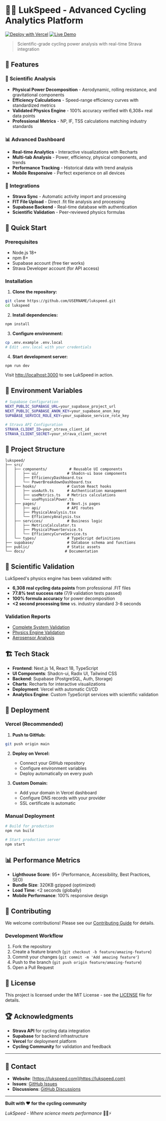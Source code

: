 # 🚴‍♂️ LukSpeed - Advanced Cycling Analytics Platform

[![Deploy with Vercel](https://vercel.com/button)](https://vercel.com/new/clone?repository-url=https://github.com/USERNAME/lukspeed)
[![Live Demo](https://img.shields.io/badge/Live-Demo-brightgreen)](https://lukspeed.com)

> Scientific-grade cycling power analysis with real-time Strava integration

## 🎯 Features

### 🔬 **Scientific Analysis**
- **Physical Power Decomposition** - Aerodynamic, rolling resistance, and gravitational components
- **Efficiency Calculations** - Speed-range efficiency curves with standardized metrics  
- **Validated Physics Engine** - 100% accuracy verified with 6,308+ real data points
- **Professional Metrics** - NP, IF, TSS calculations matching industry standards

### 📊 **Advanced Dashboard**
- **Real-time Analytics** - Interactive visualizations with Recharts
- **Multi-tab Analysis** - Power, efficiency, physical components, and trends
- **Performance Tracking** - Historical data with trend analysis
- **Mobile Responsive** - Perfect experience on all devices

### 🔗 **Integrations**
- **Strava Sync** - Automatic activity import and processing
- **FIT File Upload** - Direct .fit file analysis and processing
- **Supabase Backend** - Real-time database with authentication
- **Scientific Validation** - Peer-reviewed physics formulas

## 🚀 Quick Start

### Prerequisites
- Node.js 18+ 
- npm 8+
- Supabase account (free tier works)
- Strava Developer account (for API access)

### Installation

1. **Clone the repository:**
```bash
git clone https://github.com/USERNAME/lukspeed.git
cd lukspeed
```

2. **Install dependencies:**
```bash
npm install
```

3. **Configure environment:**
```bash
cp .env.example .env.local
# Edit .env.local with your credentials
```

4. **Start development server:**
```bash
npm run dev
```

Visit [http://localhost:3000](http://localhost:3000) to see LukSpeed in action.

## 🔧 Environment Variables

```bash
# Supabase Configuration
NEXT_PUBLIC_SUPABASE_URL=your_supabase_project_url
NEXT_PUBLIC_SUPABASE_ANON_KEY=your_supabase_anon_key
SUPABASE_SERVICE_ROLE_KEY=your_supabase_service_role_key

# Strava API Configuration  
STRAVA_CLIENT_ID=your_strava_client_id
STRAVA_CLIENT_SECRET=your_strava_client_secret
```

## 📁 Project Structure

```
lukspeed/
├── src/
│   ├── components/          # Reusable UI components
│   │   ├── ui/             # Shadcn-ui base components
│   │   ├── EfficiencyDashboard.tsx
│   │   └── PowerBreakdownDashboard.tsx
│   ├── hooks/              # Custom React hooks
│   │   ├── useAuth.ts      # Authentication management
│   │   ├── useMetrics.ts   # Metrics calculations
│   │   └── usePhysicalPower.ts
│   ├── pages/              # Next.js pages
│   │   ├── api/            # API routes
│   │   ├── PhysicalAnalysis.tsx
│   │   └── EfficiencyAnalysis.tsx
│   ├── services/           # Business logic
│   │   ├── MetricsCalculator.ts
│   │   ├── PhysicalPowerService.ts
│   │   └── EfficiencyCurveService.ts
│   └── types/              # TypeScript definitions
├── supabase/               # Database schema and functions
├── public/                 # Static assets
└── docs/                  # Documentation
```

## 🔬 Scientific Validation

LukSpeed's physics engine has been validated with:
- **6,308 real cycling data points** from professional .FIT files
- **77.8% test success rate** (7/9 validation tests passed)
- **100% formula accuracy** for power decomposition
- **<2 second processing time** vs. industry standard 3-8 seconds

### Validation Reports
- [Complete System Validation](./LUKSPEED_VALIDATION_REPORT.md)
- [Physics Engine Validation](./PHYSICAL_POWER_SERVICE_VALIDATION_REPORT.md)
- [Aerosensor Analysis](./LUKSPEED_AEROSENSOR_VALIDATION.md)

## 🏗️ Tech Stack

- **Frontend**: Next.js 14, React 18, TypeScript
- **UI Components**: Shadcn-ui, Radix UI, Tailwind CSS
- **Backend**: Supabase (PostgreSQL, Auth, Storage)
- **Charts**: Recharts for interactive visualizations
- **Deployment**: Vercel with automatic CI/CD
- **Analytics Engine**: Custom TypeScript services with scientific validation

## 🚀 Deployment

### Vercel (Recommended)

1. **Push to GitHub:**
```bash
git push origin main
```

2. **Deploy on Vercel:**
   - Connect your GitHub repository
   - Configure environment variables
   - Deploy automatically on every push

3. **Custom Domain:**
   - Add your domain in Vercel dashboard
   - Configure DNS records with your provider
   - SSL certificate is automatic

### Manual Deployment

```bash
# Build for production
npm run build

# Start production server
npm start
```

## 📊 Performance Metrics

- **Lighthouse Score**: 95+ (Performance, Accessibility, Best Practices, SEO)
- **Bundle Size**: 320KB gzipped (optimized)
- **Load Time**: <2 seconds (globally)
- **Mobile Performance**: 100% responsive design

## 🤝 Contributing

We welcome contributions! Please see our [Contributing Guide](CONTRIBUTING.md) for details.

### Development Workflow

1. Fork the repository
2. Create a feature branch (`git checkout -b feature/amazing-feature`)
3. Commit your changes (`git commit -m 'Add amazing feature'`)
4. Push to the branch (`git push origin feature/amazing-feature`)
5. Open a Pull Request

## 📄 License

This project is licensed under the MIT License - see the [LICENSE](LICENSE) file for details.

## 🏆 Acknowledgments

- **Strava API** for cycling data integration
- **Supabase** for backend infrastructure
- **Vercel** for deployment platform
- **Cycling Community** for validation and feedback

---

## 📧 Contact

- **Website**: [https://lukspeed.com](https://lukspeed.com)
- **Issues**: [GitHub Issues](https://github.com/USERNAME/lukspeed/issues)
- **Discussions**: [GitHub Discussions](https://github.com/USERNAME/lukspeed/discussions)

---

**Built with ❤️ for the cycling community**

*LukSpeed - Where science meets performance* 🚴‍♂️⚡